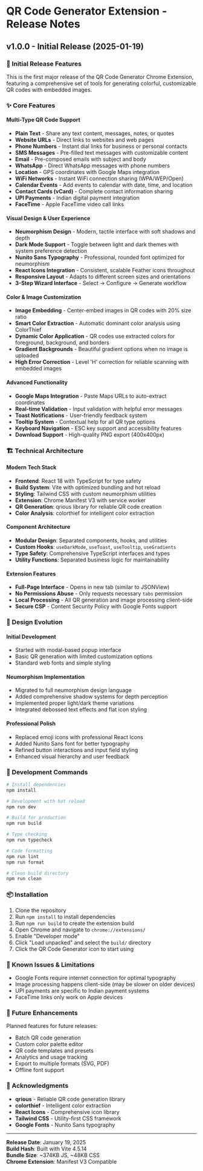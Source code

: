 # QR Code Generator Extension - Release Notes

## v1.0.0 - Initial Release (2025-01-19)

### 🎉 Initial Release Features

This is the first major release of the QR Code Generator Chrome Extension, featuring a comprehensive set of tools for generating colorful, customizable QR codes with embedded images.

### ✨ Core Features

#### **Multi-Type QR Code Support**
- **Plain Text** - Share any text content, messages, notes, or quotes
- **Website URLs** - Direct links to websites and web pages
- **Phone Numbers** - Instant dial links for business or personal contacts
- **SMS Messages** - Pre-filled text messages with customizable content
- **Email** - Pre-composed emails with subject and body
- **WhatsApp** - Direct WhatsApp messages with phone numbers
- **Location** - GPS coordinates with Google Maps integration
- **WiFi Networks** - Instant WiFi connection sharing (WPA/WEP/Open)
- **Calendar Events** - Add events to calendar with date, time, and location
- **Contact Cards (vCard)** - Complete contact information sharing
- **UPI Payments** - Indian digital payment integration
- **FaceTime** - Apple FaceTime video call links

#### **Visual Design & User Experience**
- **Neumorphism Design** - Modern, tactile interface with soft shadows and depth
- **Dark Mode Support** - Toggle between light and dark themes with system preference detection
- **Nunito Sans Typography** - Professional, rounded font optimized for neumorphism
- **React Icons Integration** - Consistent, scalable Feather icons throughout
- **Responsive Layout** - Adapts to different screen sizes and orientations
- **3-Step Wizard Interface** - Select → Configure → Generate workflow

#### **Color & Image Customization**
- **Image Embedding** - Center-embed images in QR codes with 20% size ratio
- **Smart Color Extraction** - Automatic dominant color analysis using ColorThief
- **Dynamic Color Application** - QR codes use extracted colors for foreground, background, and borders
- **Gradient Backgrounds** - Beautiful gradient options when no image is uploaded
- **High Error Correction** - Level 'H' correction for reliable scanning with embedded images

#### **Advanced Functionality**
- **Google Maps Integration** - Paste Maps URLs to auto-extract coordinates
- **Real-time Validation** - Input validation with helpful error messages
- **Toast Notifications** - User-friendly feedback system
- **Tooltip System** - Contextual help for all QR type options
- **Keyboard Navigation** - ESC key support and accessibility features
- **Download Support** - High-quality PNG export (400x400px)

### 🏗️ Technical Architecture

#### **Modern Tech Stack**
- **Frontend**: React 18 with TypeScript for type safety
- **Build System**: Vite with optimized bundling and hot reload
- **Styling**: Tailwind CSS with custom neumorphism utilities
- **Extension**: Chrome Manifest V3 with service worker
- **QR Generation**: qrious library for reliable QR code creation
- **Color Analysis**: colorthief for intelligent color extraction

#### **Component Architecture**
- **Modular Design**: Separated components, hooks, and utilities
- **Custom Hooks**: `useDarkMode`, `useToast`, `useTooltip`, `useGradients`
- **Type Safety**: Comprehensive TypeScript interfaces and types
- **Utility Functions**: Separated business logic for maintainability

#### **Extension Features**
- **Full-Page Interface** - Opens in new tab (similar to JSONView)
- **No Permissions Abuse** - Only requests necessary `tabs` permission
- **Local Processing** - All QR generation and image processing client-side
- **Secure CSP** - Content Security Policy with Google Fonts support

### 🎨 Design Evolution

#### **Initial Development**
- Started with modal-based popup interface
- Basic QR generation with limited customization options
- Standard web fonts and simple styling

#### **Neumorphism Implementation**
- Migrated to full neumorphism design language
- Added comprehensive shadow systems for depth perception
- Implemented proper light/dark theme variations
- Integrated debossed text effects and flat icon styling

#### **Professional Polish**
- Replaced emoji icons with professional React Icons
- Added Nunito Sans font for better typography
- Refined button interactions and input field styling
- Enhanced visual hierarchy and user feedback

### 🔧 Development Commands

```bash
# Install dependencies
npm install

# Development with hot reload
npm run dev

# Build for production
npm run build

# Type checking
npm run typecheck

# Code formatting
npm run lint
npm run format

# Clean build directory
npm run clean
```

### 📦 Installation

1. Clone the repository
2. Run `npm install` to install dependencies
3. Run `npm run build` to create the extension build
4. Open Chrome and navigate to `chrome://extensions/`
5. Enable "Developer mode"
6. Click "Load unpacked" and select the `build/` directory
7. Click the QR Code Generator icon to start using

### 🐛 Known Issues & Limitations

- Google Fonts require internet connection for optimal typography
- Image processing happens client-side (may be slower on older devices)
- UPI payments are specific to Indian payment systems
- FaceTime links only work on Apple devices

### 🚀 Future Enhancements

Planned features for future releases:
- Batch QR code generation
- Custom color palette editor
- QR code templates and presets
- Analytics and usage tracking
- Export to multiple formats (SVG, PDF)
- Offline font support

### 🙏 Acknowledgments

- **qrious** - Reliable QR code generation library
- **colorthief** - Intelligent color extraction
- **React Icons** - Comprehensive icon library
- **Tailwind CSS** - Utility-first CSS framework
- **Google Fonts** - Nunito Sans typography

---

**Release Date**: January 19, 2025  
**Build Hash**: Built with Vite 4.5.14  
**Bundle Size**: ~374KB JS, ~48KB CSS  
**Chrome Extension**: Manifest V3 Compatible
